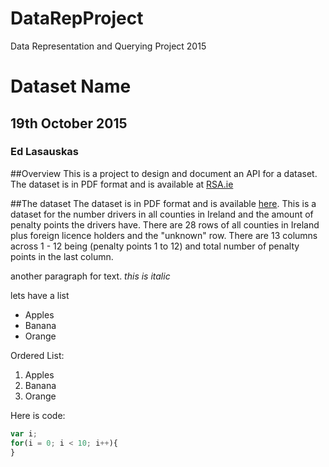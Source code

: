 # DataRepProject
Data Representation and Querying Project 2015
# Dataset Name
## 19th October 2015
### Ed Lasauskas

##Overview
This is a project to design and document an API for a dataset. The dataset is in PDF format and is available at [RSA.ie](http://www.rsa.ie/)

##The dataset
The dataset is in PDF format and is available 
[here](http://www.rsa.ie/Documents/PenaltyPointsStats/2015/Jan/Analysis%20of%20Penalty%20Points%20(Current)%20Issued%20-%20(Cumulative)%20January%20%202015.pdf). 
This is a dataset for the number drivers in all counties in Ireland and the amount of penalty
points the drivers have. There are 28 rows of all counties in Ireland plus foreign licence holders and the "unknown" row. There are 13 columns across 1 - 12 being (penalty points 1 to 12) and total number of penalty points in the last column.

another paragraph for text. *this is italic*

lets have a list
- Apples
- Banana
- Orange

Ordered List:

1. Apples
2. Banana
3. Orange

Here is code:
```js
var i;
for(i = 0; i < 10; i++){
}
```
